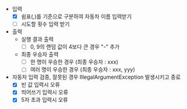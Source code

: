 - 입력
  - [x] 쉼표(,)를 기준으로 구분하여 자동차 이름 입력받기
  - [ ] 시도할 횟수 입력 받기
- 출력
  - 실행 결과 출력
    - [ ] 0, 9의 랜덤 값이 4보다 큰 경우 "-" 추가
  - 최종 우승자 출력
    - [ ] 한 명이 우승한 경우 (최종 우승자 : xxx)
    - [ ] 여러 명이 우승한 경우 (최종 우승자 : xxx, yyy)
- 자동차 입력 검증, 잘못된 경우 IllegalArgumentException 발생시키고 종료
  - [x] 빈 값 입력시 오류
  - [x] 띄어쓰기 입력시 오류
  - [x] 5자 초과 입력시 오류
